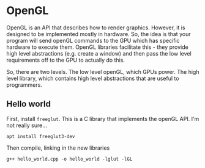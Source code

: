 # OpenGL

OpenGL is an API that describes how to render graphics. However, it is designed to be implemented mostly in hardware.
So, the idea is that your program will send openGL commands to the GPU which has specific hardware to execute them.
OpenGL libraries facilitate this - they provide high level abstractions (e.g. create a window) and then pass the low level requirements off to the GPU to actually do this.

So, there are two levels. The low level openGL, which GPUs power. The high level library, which contains high level abstractions that are useful to programmers.


## Hello world

First, install `freeglut`. This is a C library that implements the openGL API. I'm not really sure...

```
apt install freeglut3-dev
```

Then compile, linking in the new libraries

```
g++ hello_world.cpp -o hello_world -lglut -lGL
```

